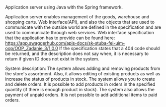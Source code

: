 Application server using Java with the Spring framework.

Application server enables management of the goods, warehouse and shopping carts. Web Interface(API), and also the objects that are used to communicate with the outside world are defined in the specification and are used to communicate through web services. 
Web interface specification that the application has to provide can be found here: https://app.swaggerhub.com/apis-docs/sk-stuba-fei-uim-oop/OOP_Zadanie_3/1.0.0
If the specification states that a 404 code should be returned, and the description does not say when, it is necessary to return if given ID does not exist in the system.

System description:
The system allows adding and removing products from the store's assortment. Also, it allows editing of existing products as well as increase the status of products in stock.
The system allows you to create and delete orders. It is possible to add products in orders in the specified quantity (if there is enough product in stock). The system also allows the payment of unpaid orders. It is not possible to add additional items to paid orders.
